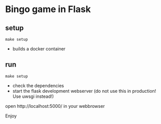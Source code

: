 Bingo game in Flask
===================


## setup

```
make setup
```

* builds a docker container



## run
```
make setup
```
* check the dependencies
* start the flask development webserver (do not use this in production! Use uwsgi instead!)

open http://localhost:5000/ in your webbrowser

Enjoy
